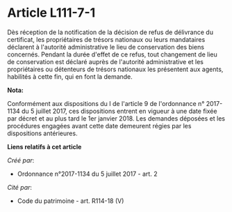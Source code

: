 # Article L111-7-1

Dès réception de la notification de la décision de refus de délivrance du certificat, les propriétaires de trésors nationaux
ou leurs mandataires déclarent à l'autorité administrative le lieu de conservation des biens concernés. Pendant la durée
d'effet de ce refus, tout changement de lieu de conservation est déclaré auprès de l'autorité administrative et les
propriétaires ou détenteurs de trésors nationaux les présentent aux agents, habilités à cette fin, qui en font la demande.

**Nota:**

Conformément aux dispositions du I de l'article 9 de l'ordonnance n° 2017-1134 du 5 juillet 2017, ces dispositions entrent en
vigueur à une date fixée par décret et au plus tard le 1er janvier 2018. Les demandes déposées et les procédures engagées
avant cette date demeurent régies par les dispositions antérieures.

**Liens relatifs à cet article**

_Créé par_:

  - Ordonnance n°2017-1134 du 5 juillet 2017 - art. 2

_Cité par_:

  - Code du patrimoine - art. R114-18 (V)
